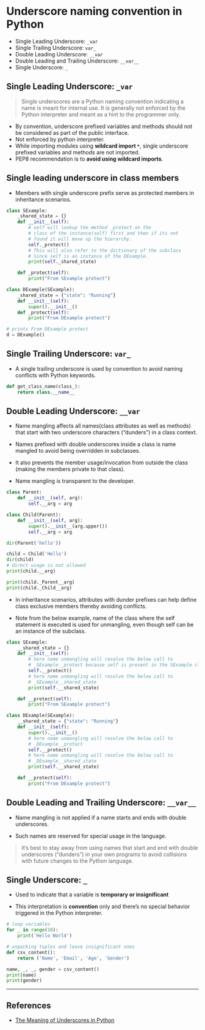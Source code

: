 # Underscore naming convention in Python

* Single Leading Underscore: `_var`
* Single Trailing Underscore: `var_`
* Double Leading Underscore: `__var`
* Double Leading and Trailing Underscore: `__var__`
* Single Underscore: `_`

## Single Leading Underscore: `_var`

> Single underscores are a Python naming convention indicating a name is meant for internal use. It is generally not enforced by the Python interpreter and meant as a hint to the programmer only.

* By convention, underscore prefixed variables and methods should not be considered as part of the public interface.
* Not enforced by python interpreter.
* While importing modules using **wildcard import `*`**, single underscore prefixed variables and methods are not imported.
* PEP8 recommendation is to **avoid using wildcard imports**.

## Single leading underscore in class members

* Members with single underscore prefix serve as protected members in inheritance scenarios.

```Python
class SExample:
    _shared_state = {}
    def __init__(self):
        # self will lookup the method _protect on the
        # class of the instance(self) first and then if its not
        # found it will move up the hierarchy.
        self._protect()
        # This will also refer to the dictionary of the subclass
        # Since self is an instance of the DExample.
        print(self._shared_state)

    def _protect(self):
        print("From SExample protect")

class DExample(SExample):
    _shared_state = {"state": "Running"}
    def __init__(self):
        super().__init__()
    def _protect(self):
        print("From DExample protect")

# prints From DExample protect
d = DExample()
```

## Single Trailing Underscore: `var_`

* A single trailing underscore is used by convention to avoid naming conflicts with Python keywords.

```Python
def get_class_name(class_):
    return class.__name__
```

## Double Leading Underscore: `__var`

* Name mangling affects all names(class attributes as well as methods) that start with two underscore characters (“dunders”) in a class context.

* Names prefixed with double underscores inside a class is name mangled to avoid being overridden in subclasses.

* It also prevents the member usage/invocation from outside the class (making the members private to that class).

* Name mangling is transparent to the developer.

```Python
class Parent:
    def __init__(self, arg):
        self.__arg = arg

class Child(Parent):
    def __init__(self, arg):
        super().__init__(arg.upper())
        self.__arg = arg

dir(Parent('hello'))

child = Child('Hello')
dir(child)
# direct usage is not allowed
print(child.__arg)

print(child._Parent__arg)
print(child._Child__arg)
```

* In inheritance scenarios, attributes with dunder prefixes can help define class exclusive members thereby avoiding conflicts.

* Note from the below example, name of the class where the self statement is executed is used for unmangling, even though self can be an instance of the subclass.

```Python
class SExample:
    __shared_state = {}
    def __init__(self):
        # here name unmangling will resolve the below call to
        # _SExample__protect because self is present in the SExample class.
        self.__protect()
        # here name unmangling will resolve the below call to
        # _SExample__shared_state
        print(self.__shared_state)

    def __protect(self):
        print("From SExample protect")

class DExample(SExample):
    __shared_state = {"state": "Running"}
    def __init__(self):
        super().__init__()
        # here name unmangling will resolve the below call to
        # _DExample__protect
        self.__protect()
        # here name unmangling will resolve the below call to
        # _DExample__shared_state
        print(self.__shared_state)

    def __protect(self):
        print("From DExample protect")
```

## Double Leading and Trailing Underscore: `__var__`

* Name mangling is not applied if a name starts and ends with double underscores.

* Such names are reserved for special usage in the language.

> It’s best to stay away from using names that start and end with double underscores (“dunders”) in your own programs to avoid collisions with future changes to the Python language.

## Single Underscore: `_`

* Used to indicate that a variable is **temporary or insignificant**

* This interpretation is **convention** only and there’s no special behavior triggered in the Python interpreter.

```Python
# loop variables
for _ in range(10):
    print('Hello World')

# unpacking tuples and leave insignificant ones
def csv_content():
    return ('Name', 'Email', 'Age', 'Gender')

name, _, _, gender = csv_content()
print(name)
print(gender)
```

---

## References

* [The Meaning of Underscores in Python](https://dbader.org/blog/meaning-of-underscores-in-python)
